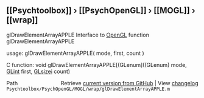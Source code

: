 ## [[Psychtoolbox]] &#8250; [[PsychOpenGL]] &#8250; [[MOGL]] &#8250; [[wrap]]

glDrawElementArrayAPPLE  Interface to [OpenGL](OpenGL) function glDrawElementArrayAPPLE  
  
usage:  glDrawElementArrayAPPLE( mode, first, count )  
  
C function:  void glDrawElementArrayAPPLE[(GLenum]((GLenum) mode, [GLint](GLint) first, [GLsizei](GLsizei) count)  




<div class="code_header" style="text-align:right;">
  <span style="float:left;">Path&nbsp;&nbsp;</span> <span class="counter">Retrieve <a href=
  "https://raw.github.com/Psychtoolbox-3/Psychtoolbox-3/beta/Psychtoolbox/PsychOpenGL/MOGL/wrap/glDrawElementArrayAPPLE.m">current version from GitHub</a> | View <a href=
  "https://github.com/Psychtoolbox-3/Psychtoolbox-3/commits/beta/Psychtoolbox/PsychOpenGL/MOGL/wrap/glDrawElementArrayAPPLE.m">changelog</a></span>
</div>
<div class="code">
  <code>Psychtoolbox/PsychOpenGL/MOGL/wrap/glDrawElementArrayAPPLE.m</code>
</div>

